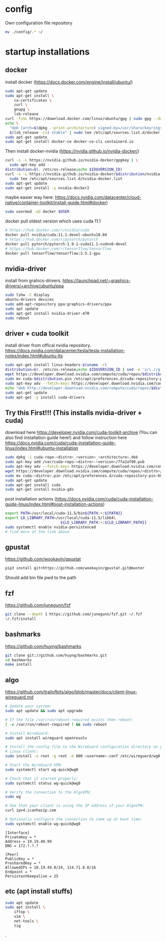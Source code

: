 # config
Own configuration file repository
```sh
mv ./config/.* ~/
```

# startup installations

## docker
install docker (https://docs.docker.com/engine/install/ubuntu/)
```sh
sudo apt-get update
sudo apt-get install \
    ca-certificates \
    curl \
    gnupg \
    lsb-release
curl -fsSL https://download.docker.com/linux/ubuntu/gpg | sudo gpg --dearmor -o /usr/share/keyrings/docker-archive-keyring.gpg
echo \
  "deb [arch=$(dpkg --print-architecture) signed-by=/usr/share/keyrings/docker-archive-keyring.gpg] https://download.docker.com/linux/ubuntu \
  $(lsb_release -cs) stable" | sudo tee /etc/apt/sources.list.d/docker.list > /dev/null
sudo apt-get update
sudo apt-get install docker-ce docker-ce-cli containerd.io
```

Then install docker-nvidia (https://nvidia.github.io/nvidia-docker/)
```sh
curl -s -L https://nvidia.github.io/nvidia-docker/gpgkey | \
  sudo apt-key add -
distribution=$(. /etc/os-release;echo $ID$VERSION_ID)
curl -s -L https://nvidia.github.io/nvidia-docker/$distribution/nvidia-docker.list | \
  sudo tee /etc/apt/sources.list.d/nvidia-docker.list
sudo apt-get update
sudo apt-get install -y nvidia-docker2
```
maybe easier way here: https://docs.nvidia.com/datacenter/cloud-native/container-toolkit/install-guide.html#docker)

```sh
sudo usermod -aG docker $USER
```

docker pull oldest version which uses cuda 11.1 
```sh
# https://hub.docker.com/r/nvidia/cuda
docker pull nvidia/cuda:11.1-devel-ubuntu18.04
# https://hub.docker.com/r/pytorch/pytorch
docker pull pytorch/pytorch:1.9.1-cuda11.1-cudnn8-devel
# https://hub.docker.com/r/tensorflow/tensorflow
docker pull tensorflow/tensorflow:2.5.1-gpu
```

## nvidia-driver
install from grahics-drivers.
https://launchpad.net/~graphics-drivers/+archive/ubuntu/ppa
```sh
sudo lshw -C display
ubuntu-drivers devices
sudo add-apt-repository ppa:graphics-drivers/ppa
sudo apt update
sudo apt-get install nvidia-driver-470
sudo reboot
```

## driver + cuda toolkit
install driver from offical nvidia repository.
https://docs.nvidia.com/datacenter/tesla/tesla-installation-notes/index.html#ubuntu-lts
```sh
sudo apt-get install linux-headers-$(uname -r)
distribution=$(. /etc/os-release;echo $ID$VERSION_ID | sed -e 's/\.//g')
wget https://developer.download.nvidia.com/compute/cuda/repos/$distribution/x86_64/cuda-$distribution.pin
sudo mv cuda-$distribution.pin /etc/apt/preferences.d/cuda-repository-pin-600
sudo apt-key adv --fetch-keys https://developer.download.nvidia.com/compute/cuda/repos/$distribution/x86_64/7fa2af80.pub
echo "deb http://developer.download.nvidia.com/compute/cuda/repos/$distribution/x86_64 /" | sudo tee /etc/apt/sources.list.d/cuda.list
sudo apt-get update
sudo apt-get -y install cuda-drivers
```

## Try this First!!! (This installs nvidia-driver + cuda)
download here https://developer.nvidia.com/cuda-toolkit-archive (You can also find installation guide here!)
and follow instruction here
https://docs.nvidia.com/cuda/cuda-installation-guide-linux/index.html#ubuntu-installation
```sh
sudo dpkg -i cuda-repo-<distro>_<version>_<architecture>.deb
sudo apt-key add /var/cuda-repo-<distro>-<version>/7fa2af80.pub
sudo apt-key adv --fetch-keys https://developer.download.nvidia.com/compute/cuda/repos/<distro>/<architecture>/7fa2af80.pub
wget https://developer.download.nvidia.com/compute/cuda/repos/<distro>/<architecture>/cuda-<distro>.pin
sudo mv cuda-<distro>.pin /etc/apt/preferences.d/cuda-repository-pin-600
sudo apt-get update
sudo apt-get install cuda
sudo apt-get install nvidia-gds 
```

post installation actions (https://docs.nvidia.com/cuda/cuda-installation-guide-linux/index.html#post-installation-actions)
```sh
export PATH=/usr/local/cuda-11.5/bin${PATH:+:${PATH}}
export LD_LIBRARY_PATH=/usr/local/cuda-11.5/lib64\
                         ${LD_LIBRARY_PATH:+:${LD_LIBRARY_PATH}}
sudo systemctl enable nvidia-persistenced
# find more at the link above
```

## gpustat
https://github.com/wookayin/gpustat

```sh
pip3 install git+https://github.com/wookayin/gpustat.git@master
```
Should add bin file pwd to the path


## fzf
https://github.com/junegunn/fzf
```sh
git clone --depth 1 https://github.com/junegunn/fzf.git ~/.fzf
~/.fzf/install
```

## bashmarks
https://github.com/huyng/bashmarks
```sh
git clone git://github.com/huyng/bashmarks.git
cd bashmarks
make install
```

## algo
https://github.com/trailofbits/algo/blob/master/docs/client-linux-wireguard.md

```sh
# Update your system:
sudo apt update && sudo apt upgrade

# If the file /var/run/reboot-required exists then reboot:
[ -e /var/run/reboot-required ] && sudo reboot

# Install WireGuard:
sudo apt install wireguard openresolv
```
```sh
# Install the config file to the WireGuard configuration directory on your
# Linux client:
sudo install -o root -g root -m 600 <username>.conf /etc/wireguard/wg0.conf

# Start the WireGuard VPN:
sudo systemctl start wg-quick@wg0

# Check that it started properly:
sudo systemctl status wg-quick@wg0

# Verify the connection to the AlgoVPN:
sudo wg

# See that your client is using the IP address of your AlgoVPN:
curl ipv4.icanhazip.com

# Optionally configure the connection to come up at boot time:
sudo systemctl enable wg-quick@wg0
```

```
[Interface] 
PrivateKey = * 
Address = 10.19.49.99
DNS = 172.?.?.?
 
[Peer] 
PublicKey = * 
PresharedKey = * 
AllowedIPs = 10.19.49.0/24, 114.71.0.0/16 
Endpoint = *
PersistentKeepalive = 25 
```

## etc (apt install stuffs)
```sh
sudo apt update
sudo apt install \
    iftop \
    vim \
    net-tools \
    tig
```


.
